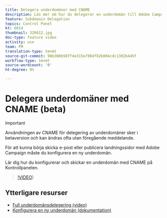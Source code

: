 ```yaml
---
title: Delegera underdomäner med CNAME
description: Läs mer om hur du delegerar en underdomän till Adobe Campaign.
feature: Subdomain Delegation
topics: Control Panel
kt: 6014
thumbnail: 326612.jpg
doc-type: feature video
activity: use
team: PM
translation-type: tm+mt
source-git-commit: 98b300b507f4e315e7904f82b004cdc1302b445f
workflow-type: tm+mt
source-wordcount: '0'
ht-degree: 0%

---
```



# Delegera underdomäner med CNAME (beta)

>[!IMPORTANT]
>
> Användningen av CNAME för delegering av underdomäner sker i betaversion och kan ändras ofta utan föregående meddelande.

För att kunna börja skicka e-post eller publicera landningssidor med Adobe Campaign måste du konfigurera en ny underdomän.

Lär dig hur du konfigurerar och skickar en underdomän med CNAME på Kontrollpanelen.

>[!VIDEO](https://video.tv.adobe.com/v/326612?quality=12))

## Ytterligare resurser

* [Full underdomänsdelegering (video)](./subdomain-delegation.md)
* [Konfigurera en ny underdomän (dokumentation)](https://docs.adobe.com/content/help/sv-SE/control-panel/using/subdomains-and-certificates/setting-up-new-subdomain.html)
